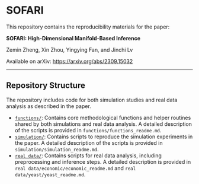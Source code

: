 # SOFARI

This repository contains the reproducibility materials for the paper:

**SOFARI: High-Dimensional Manifold-Based Inference**  

Zemin Zheng, Xin Zhou, Yingying Fan, and Jinchi Lv  

Available on arXiv: https://arxiv.org/abs/2309.15032

---

## Repository Structure

The repository includes code for both simulation studies and real data analysis as described in the paper.

- [`functions/`](./functions): Contains core methodological functions and helper routines shared by both simulations and real data analysis. A detailed description of the scripts is provided in `functions/functions_readme.md`.
- [`simulation/`](./simulation): Contains scripts to reproduce the simulation experiments in the paper. A detailed description of the scripts is provided in `simulation/simulation_readme.md`.
- [`real data/`](./real%20data): Contains scripts for real data analysis, including preprocessing and inference steps. A detailed description is provided in `real data/economic/economic_readme.md` and `real data/yeast/yeast_readme.md`.

